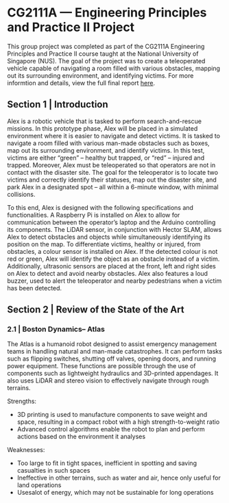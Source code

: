 # CG2111A — Engineering Principles and Practice II Project

This group project was completed as part of the CG2111A Engineering Principles and Practice II course taught at the National University of Singapore (NUS). The goal of the project was to create a teleoperated vehicle capable of navigating a room filled with various obstacles, mapping out its surrounding environment, and identifying victims. For more informtion and details, view the full final report [here](<Reports/Final Report.pdf>).

## Section 1 | Introduction

Alex is a robotic vehicle that is tasked to perform search-and-rescue missions. In this prototype phase, Alex will be placed in a simulated environment where it is easier to navigate and detect victims. It is tasked to navigate a room filled with various man-made obstacles such as boxes, map out its surrounding environment, and identify victims. In this test, victims are either “green” – healthy but trapped, or “red” – injured and trapped. Moreover, Alex must be teleoperated so that operators are not in contact with the disaster site. The goal for the teleoperator is to locate two victims and correctly identify their statuses, map out the disaster site, and park Alex in a designated spot – all within a 6-minute window, with minimal collisions.

To this end, Alex is designed with the following specifications and functionalities. A Raspberry Pi is installed on Alex to allow for communication between the operator’s laptop and the Arduino controlling its components. The LiDAR sensor, in conjunction with Hector SLAM, allows Alex to detect obstacles and objects while simultaneously identifying its position on the map. To differentiate victims, healthy or injured, from obstacles, a colour sensor is installed on Alex. If the detected colour is not red or green, Alex will identify the object as an obstacle instead of a victim. Additionally, ultrasonic sensors are placed at the front, left and right sides on Alex to detect and avoid nearby obstacles. Alex also features a loud buzzer, used to alert the teleoperator and nearby pedestrians when a victim has been detected.

## Section 2 | Review of the State of the Art

### 2.1 | Boston Dynamics– Atlas

The Atlas is a humanoid robot designed to assist emergency management teams in handling natural and
man-made catastrophes. It can perform tasks such as flipping switches, shutting off valves, opening doors, and running power equipment. These functions are possible through the use of components such as lightweight
hydraulics and 3D-printed appendages. It also uses LiDAR and stereo vision to effectively navigate through
rough terrains.

Strengths:
- 3D printing is used to manufacture components to save weight and space, resulting in a compact robot with a high strength-to-weight ratio
- Advanced control algorithms enable the robot to plan and perform actions based on the environment it analyses

Weaknesses:
- Too large to fit in tight spaces, inefficient in spotting and saving casualties in such spaces
- Ineffective in other terrains, such as water and air, hence only useful for land
operations
- Usesalot of energy, which may not be sustainable for long operations
